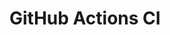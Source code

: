 # GitHub Actions CI







































































































































































































































































































































































































































































































































































































































































































































































































































































































































































































































































































































































































































































































































































































































































































































































































































































































































































































































































































































































































































































































































































































































































































































































































































































































































































































































































































































































